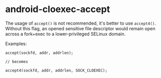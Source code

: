 android-cloexec-accept
======================

The usage of `accept()` is not recommended, it's better to use
`accept4()`. Without this flag, an opened sensitive file descriptor
would remain open across a fork+exec to a lower-privileged SELinux
domain.

Examples:

    accept(sockfd, addr, addrlen);

    // becomes

    accept4(sockfd, addr, addrlen, SOCK_CLOEXEC);
